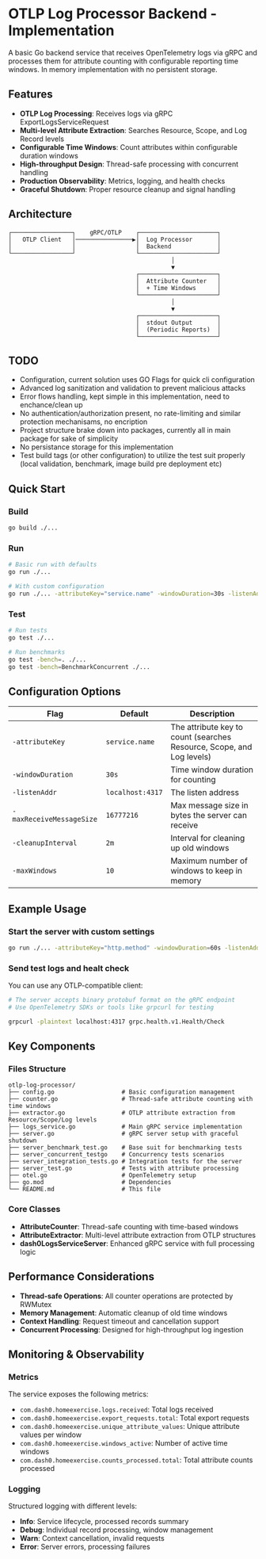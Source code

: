 # OTLP Log Processor Backend - Implementation

A basic Go backend service that receives OpenTelemetry logs via gRPC and processes them for attribute counting with configurable reporting time windows. In memory implementation with no persistent storage.

## Features

- **OTLP Log Processing**: Receives logs via gRPC ExportLogsServiceRequest
- **Multi-level Attribute Extraction**: Searches Resource, Scope, and Log Record levels
- **Configurable Time Windows**: Count attributes within configurable duration windows
- **High-throughput Design**: Thread-safe processing with concurrent handling
- **Production Observability**: Metrics, logging, and health checks
- **Graceful Shutdown**: Proper resource cleanup and signal handling

## Architecture

```text
┌─────────────────┐    gRPC/OTLP    ┌──────────────────────┐
│   OTLP Client   │────────────────▶│  Log Processor       │
│                 │                 │  Backend             │
└─────────────────┘                 └──────────────────────┘
                                              │
                                              ▼
                                    ┌──────────────────────┐
                                    │  Attribute Counter   │
                                    │  + Time Windows      │
                                    └──────────────────────┘
                                              │
                                              ▼
                                    ┌──────────────────────┐
                                    │  stdout Output       │
                                    │  (Periodic Reports)  │
                                    └──────────────────────┘
```

## TODO

- Configuration, current solution uses GO Flags for quick cli configuration
- Advanced log sanitization and validation to prevent malicious attacks
- Error flows handling, kept simple in this implementation, need to enchance/clean up
- No authentication/authorization present, no rate-limiting and similar protection mechanisams, no encription
- Project structure brake down into packages, currently all in main package for sake of simplicity
- No persistance storage for this implementation
- Test build tags (or other configuration) to utilize the test suit properly (local validation, benchmark, image build pre deployment etc)

## Quick Start

### Build

```bash
go build ./...
```

### Run

```bash
# Basic run with defaults
go run ./...

# With custom configuration
go run ./... -attributeKey="service.name" -windowDuration=30s -listenAddr="localhost:4317"
```

### Test

```bash
# Run tests
go test ./...

# Run benchmarks
go test -bench=. ./...
go test -bench=BenchmarkConcurrent ./...
```

## Configuration Options

| Flag | Default | Description |
|------|---------|-------------|
| `-attributeKey` | `service.name` | The attribute key to count (searches Resource, Scope, and Log levels) |
| `-windowDuration` | `30s` | Time window duration for counting |
| `-listenAddr` | `localhost:4317` | The listen address |
| `-maxReceiveMessageSize` | `16777216` | Max message size in bytes the server can receive |
| `-cleanupInterval` | `2m` | Interval for cleaning up old windows |
| `-maxWindows` | `10` | Maximum number of windows to keep in memory |

## Example Usage

### Start the server with custom settings

```bash
go run ./... -attributeKey="http.method" -windowDuration=60s -listenAddr="0.0.0.0:4317"
```

### Send test logs and healt check

You can use any OTLP-compatible client:

```bash
# The server accepts binary protobuf format on the gRPC endpoint
# Use OpenTelemetry SDKs or tools like grpcurl for testing

grpcurl -plaintext localhost:4317 grpc.health.v1.Health/Check
```

## Key Components

### Files Structure

```text
otlp-log-processor/
├── config.go                   # Basic configuration management
├── counter.go                  # Thread-safe attribute counting with time windows
├── extractor.go                # OTLP attribute extraction from Resource/Scope/Log levels
├── logs_service.go             # Main gRPC service implementation
├── server.go                   # gRPC server setup with graceful shutdown
├── server_benchmark_test.go    # Base suit for benchmarking tests
├── server_concurrent_testgo    # Concurrency tests scenarios
├── server_integration_tests.go # Integration tests for the server
├── server_test.go              # Tests with attribute processing
├── otel.go                     # OpenTelemetry setup
├── go.mod                      # Dependencies
└── README.md                   # This file
```

### Core Classes

- **AttributeCounter**: Thread-safe counting with time-based windows
- **AttributeExtractor**: Multi-level attribute extraction from OTLP structures
- **dash0LogsServiceServer**: Enhanced gRPC service with full processing logic

## Performance Considerations

- **Thread-safe Operations**: All counter operations are protected by RWMutex
- **Memory Management**: Automatic cleanup of old time windows
- **Context Handling**: Request timeout and cancellation support
- **Concurrent Processing**: Designed for high-throughput log ingestion

## Monitoring & Observability

### Metrics

The service exposes the following metrics:

- `com.dash0.homeexercise.logs.received`: Total logs received
- `com.dash0.homeexercise.export_requests.total`: Total export requests
- `com.dash0.homeexercise.unique_attribute_values`: Unique attribute values per window
- `com.dash0.homeexercise.windows_active`: Number of active time windows
- `com.dash0.homeexercise.counts_processed.total`: Total attribute counts processed

### Logging

Structured logging with different levels:

- **Info**: Service lifecycle, processed records summary
- **Debug**: Individual record processing, window management
- **Warn**: Context cancellation, invalid requests
- **Error**: Server errors, processing failures
